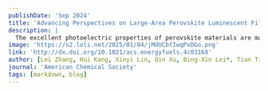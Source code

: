 ```yaml
---
publishDate: 'Sep 2024'
title: 'Advancing Perspectives on Large-Area Perovskite Luminescent Films'
description: |
  The excellent photoelectric properties of perovskite materials are mainly attributed to their high optical absorption coefficients, high carrier mobility, long carrier lifetimes, and adjustable band gaps. The ability of these materials to be engineered into large-area films offers significant advantages for practical applications, particularly in the context of portable and wearable technologies. Their lightweight and flexible characteristics further enhance their suitability for a wide range of innovative uses, from consumer electronics to advanced display technologies. Given the promising potential of large-area perovskite luminescent films (PLF), it is crucial to understand both their underlying properties and the mechanisms driving their luminescence. Therefore, this paper primarily summarizes the luminescence mechanisms of large-area PLF, including electroluminescence, photolumines-cence, and mechanoluminescence. It also explores several key fabrication methods in detail. Additionally, the paper highlights the potential applications of these luminescent films, particularly in lightweight, flexible, and wearable technologies, and discusses their prospects in practical applications. By analyzing the current state of research, this paper seeks to underscore the critical role that large-area PLF are poised to play in the future of optoelectronic devices.
image: 'https://s2.loli.net/2025/01/04/jMdUCbtIwqPxDGo.png'
link: 'http://dx.doi.org/10.1021/acs.energyfuels.4c03168'
author: [Lei Zhang, Hui Kang, Xinyi Lin, Qin Xu, Bing-Xin Lei*, Tian Tian*, Huan Pang]
journal: 'American Chemical Society'
tags: [markdown, blog]
---
```

